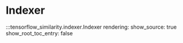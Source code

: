 # Indexer

:::tensorflow_similarity.indexer.Indexer
    rendering:
        show_source: true
        show_root_toc_entry: false
